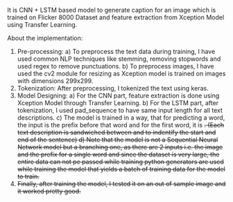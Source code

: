 It is CNN + LSTM based model to generate caption for an image which is trained on Flicker 8000 Dataset and feature extraction from Xception Model using Transfer Learning.

About the implementation:
  1) Pre-processing:
         a) To preprocess the text data during training, I have used common NLP techniques like stemming, removing stopwords and used regex to remove punctuations.
         b) To preprocess images, I have used the cv2 module for resizing as Xception model is trained on images with dimensions 299x299.
  2) Tokenization:
         After preprocessing, I tokenized the text using keras.
  3) Model Designing:
         a) For the CNN part, feature extraction is done using Xception Model through Transfer Learning.
         b) For the LSTM part, after tokenization, I used pad_sequence to have same input length for all text descriptions.
         c) The model is trained in a way, that for predicting a word, the input is the prefix before that word and for the first word, it is <s>. (Each text description is sandwiched between <s> and <e> to indentify the start and end of the sentence)
         d) Note that the model is not a Sequential Neural Network model but a branching one, as there are 2 inputs i.e. the image and the prefix for a single word and since the dataset is very large, the entire data can not pe passed while training python generators are used while training the model that yields a batch of training data for the model to train.
  4) Finally, after training the model, I tested it on an out of sample image and it worked pretty good.
